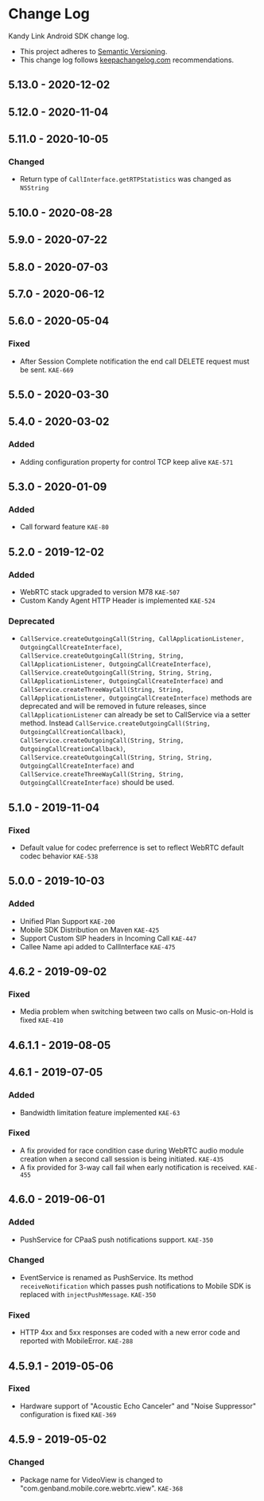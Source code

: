 # Change Log

Kandy Link Android SDK change log.

- This project adheres to [Semantic Versioning](http://semver.org/).
- This change log follows [keepachangelog.com](http://keepachangelog.com/) recommendations.

## 5.13.0 - 2020-12-02

## 5.12.0 - 2020-11-04

## 5.11.0 - 2020-10-05

### Changed
- Return type of `CallInterface.getRTPStatistics` was changed as `NSString`

## 5.10.0 - 2020-08-28

## 5.9.0 - 2020-07-22

## 5.8.0 - 2020-07-03

## 5.7.0 - 2020-06-12

## 5.6.0 - 2020-05-04

### Fixed
- After Session Complete notification the end call DELETE request must be sent. `KAE-669`

## 5.5.0 - 2020-03-30

## 5.4.0 - 2020-03-02

### Added
- Adding configuration property for control TCP keep alive `KAE-571`

## 5.3.0 - 2020-01-09

### Added
- Call forward feature `KAE-80`


## 5.2.0 - 2019-12-02

### Added
- WebRTC stack upgraded to version M78 `KAE-507`
- Custom Kandy Agent HTTP Header is implemented `KAE-524`

### Deprecated
- `CallService.createOutgoingCall(String, CallApplicationListener, OutgoingCallCreateInterface)`, `CallService.createOutgoingCall(String, String, CallApplicationListener, OutgoingCallCreateInterface)`, `CallService.createOutgoingCall(String, String, String, CallApplicationListener, OutgoingCallCreateInterface)` and `CallService.createThreeWayCall(String, String, CallApplicationListener, OutgoingCallCreateInterface)` methods are deprecated and will be removed in future releases, since `CallApplicationListener` can already be set to CallService via a setter method. Instead `CallService.createOutgoingCall(String, OutgoingCallCreationCallback)`, `CallService.createOutgoingCall(String, String, OutgoingCallCreationCallback)`, `CallService.createOutgoingCall(String, String, String, OutgoingCallCreateInterface)` and `CallService.createThreeWayCall(String, String, OutgoingCallCreateInterface)` should be used.


## 5.1.0 - 2019-11-04

### Fixed
- Default value for codec preferrence is set to reflect WebRTC default codec behavior `KAE-538`


## 5.0.0 - 2019-10-03

### Added
- Unified Plan Support `KAE-200`
- Mobile SDK Distribution on Maven `KAE-425`
- Support Custom SIP headers in Incoming Call `KAE-447`
- Callee Name api added to CallInterface `KAE-475`


## 4.6.2 - 2019-09-02

### Fixed
- Media problem when switching between two calls on Music-on-Hold is fixed `KAE-410`


## 4.6.1.1 - 2019-08-05


## 4.6.1 - 2019-07-05

### Added
- Bandwidth limitation feature implemented `KAE-63`

### Fixed
- A fix provided for race condition case during WebRTC audio module creation when a second call session is being initiated. `KAE-435`
- A fix provided for 3-way call fail when early notification is received. `KAE-455`


## 4.6.0 - 2019-06-01

### Added
- PushService for CPaaS push notifications support. `KAE-350`

### Changed
- EventService is renamed as PushService. Its method `receiveNotification` which passes push notifications to Mobile SDK is replaced with `injectPushMessage`. `KAE-350`

### Fixed
- HTTP 4xx and 5xx responses are coded with a new error code and reported with MobileError. `KAE-288`


## 4.5.9.1 - 2019-05-06

### Fixed
- Hardware support of "Acoustic Echo Canceler" and "Noise Suppressor" configuration is fixed `KAE-369`


## 4.5.9 - 2019-05-02

### Changed
- Package name for VideoView is changed to "com.genband.mobile.core.webrtc.view". `KAE-368`
